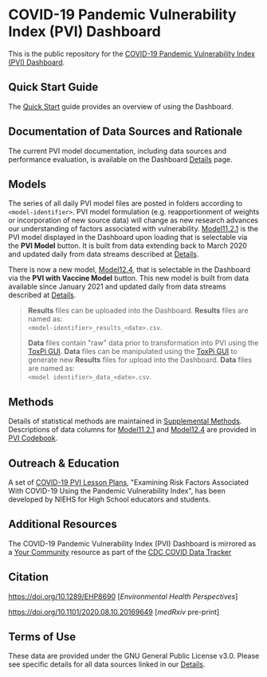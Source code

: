 # COVID-19 Pandemic Vulnerability Index (PVI) Dashboard

This is the public repository for the [COVID-19 Pandemic Vulnerability Index (PVI) Dashboard](https://covid19pvi.niehs.nih.gov/).  
## Quick Start Guide

The [Quick Start](https://www.niehs.nih.gov/research/programs/coronavirus/covid19pvi/) guide provides an overview of using the Dashboard.

## Documentation of Data Sources and Rationale

The current PVI model documentation, including data sources and performance evaluation, is available on the Dashboard [Details](https://www.niehs.nih.gov/research/programs/coronavirus/covid19pvi/details/) page.

## Models

The series of all daily PVI model files are posted in folders according to `<model-identifier>`. PVI model formulation (e.g. reapportionment of weights or incorporation of new source data) will change as new research advances our understanding of factors associated with vulnerability. [Model11.2.1](https://github.com/COVID19PVI/data/tree/master/Model11.2.1) is the PVI model displayed in the Dashboard upon loading that is selectable via the **PVI Model** button. It is built from data extending back to March 2020 and updated daily from data streams described at [Details](https://www.niehs.nih.gov/research/programs/coronavirus/covid19pvi/details/). 

There is now a new model, [Model12.4](https://github.com/COVID19PVI/data/tree/master/Model12.4), that is selectable in the Dashboard via the **PVI with Vaccine Model** button. This new model is built from data available since January 2021 and updated daily from data streams described at [Details](https://www.niehs.nih.gov/research/programs/coronavirus/covid19pvi/details/).

> **Results** files can be uploaded into the Dashboard. **Results** files are named as:</br>
>  `<model-identifier>_results_<date>.csv`.
>  
> **Data** files contain "raw" data prior to transformation into PVI using the [ToxPi  GUI](https://toxpi.org/). **Data** files can be manipulated using the [ToxPi  GUI](https://toxpi.org/) to generate new **Results** files for upload into the Dashboard. **Data** files are named as:</br>
>  `<model identifier>_data_<date>.csv`.

## Methods

Details of statistical methods are maintained in [Supplemental Methods](https://github.com/COVID19PVI/data/blob/master/COVID19PVI%20Supplemental%20Github.pdf). Descriptions of data columns for [Model11.2.1](https://github.com/COVID19PVI/data/tree/master/Model11.2.1) and [Model12.4](https://github.com/COVID19PVI/data/tree/master/Model12.4) are provided in [PVI Codebook](https://github.com/COVID19PVI/data/blob/master/PVI_codebook.docx).

## Outreach & Education

A set of [COVID-19 PVI Lesson Plans](https://www.niehs.nih.gov/health/scied/teachers/covid-19/index.cfm), "Examining Risk Factors Associated With COVID-19 Using the Pandemic Vulnerability Index", has been developed by NIEHS for High School educators and students.

## Additional Resources

The COVID-19 Pandemic Vulnerability Index (PVI) Dashboard is mirrored as a [Your Community](https://covid.cdc.gov/covid-data-tracker/#pandemic-vulnerability-index) resource as part of the [CDC COVID Data Tracker](https://covid.cdc.gov/covid-data-tracker)

## Citation

https://doi.org/10.1289/EHP8690 [*Environmental Health Perspectives*]

https://doi.org/10.1101/2020.08.10.20169649 [*medRxiv* pre-print]

## Terms of Use

These data are provided under the GNU General Public License v3.0. Please see specific details for all data sources linked in our [Details](https://www.niehs.nih.gov/research/programs/coronavirus/covid19pvi/details/).

